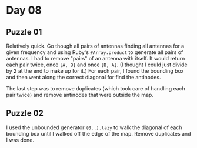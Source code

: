 # Day 08

## Puzzle 01

Relatively quick.  Go though all pairs of antennas finding all antennas for a
given frequency and using Ruby's `#Array.product` to generate all pairs of
antennas.  I had to remove "pairs" of an antenna with itself.  It would return
each pair twice, once `[A, B]` and once `[B, A]`.  (I thought I could just
divide by 2 at the end to make up for it.)  For each pair, I found the bounding
box and then went along the correct diagonal for find the antinodes.

The last step was to remove duplicates (which took care of handling each pair
twice) and remove antinodes that were outside the map.

## Puzzle 02

I used the unbounded generator `(0..).lazy` to walk the diagonal of each
bounding box until I walked off the edge of the map.  Remove duplicates and I
was done.
